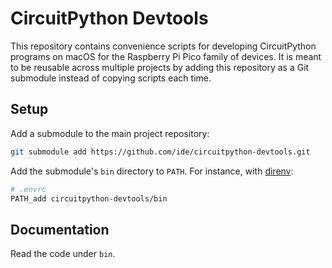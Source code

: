 # CircuitPython Devtools

This repository contains convenience scripts for developing CircuitPython programs on macOS for the Raspberry Pi Pico family of devices. It is meant to be reusable across multiple projects by adding this repository as a Git submodule instead of copying scripts each time.

## Setup
Add a submodule to the main project repository:
```sh
git submodule add https://github.com/ide/circuitpython-devtools.git
```

Add the submodule's `bin` directory to `PATH`. For instance, with [direnv](https://direnv.net/):
```sh
# .envrc
PATH_add circuitpython-devtools/bin
```

## Documentation
Read the code under `bin`.
